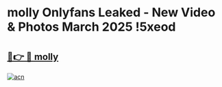 # molly Onlyfans Leaked - New Video & Photos March 2025 !5xeod

# <h2><a href="https://yknuwe.iuczelnia.edu.pl?title=molly&ref=5xeod">🔗👉 🔴 molly</a></h2>

[![acn](https://github.com/user-attachments/assets/0f9c940e-d8b0-45ae-aac7-cd30a18b3e1c)](https://yknuwe.iuczelnia.edu.pl?title=molly&ref=5xeod)

